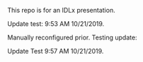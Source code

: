 This repo is for an IDLx presentation.  


Update test: 9:53 AM 10/21/2019.  

Manually reconfigured prior. Testing update:

Update Test 9:57 AM 10/21/2019. 
